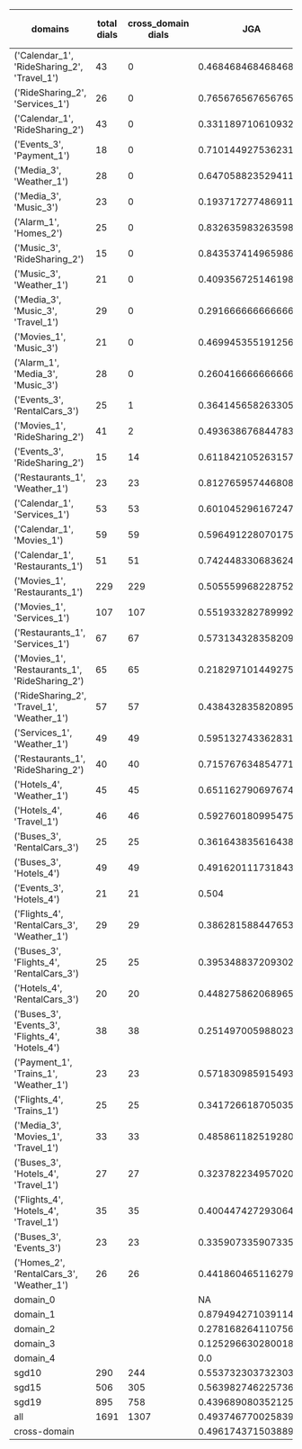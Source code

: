 | domains                                          |   total dials |   cross_domain dials | JGA                 | RSA                | TA                 | CDTA                |   total turns |   cross-domain turns |
|--------------------------------------------------|---------------|----------------------|---------------------|--------------------|--------------------|---------------------|---------------|----------------------|
| ('Calendar_1', 'RideSharing_2', 'Travel_1')      |            43 |                    0 | 0.46846846846846846 | 0.8083541194255491 | 0.8018018018018018 | NA                  |           444 |                    0 |
| ('RideSharing_2', 'Services_1')                  |            26 |                    0 | 0.7656765676567657  | 0.9523520171957676 | 0.900990099009901  | NA                  |           303 |                    0 |
| ('Calendar_1', 'RideSharing_2')                  |            43 |                    0 | 0.3311897106109325  | 0.7108020050125305 | 0.842443729903537  | NA                  |           311 |                    0 |
| ('Events_3', 'Payment_1')                        |            18 |                    0 | 0.7101449275362319  | 0.9344659806971366 | 0.8695652173913043 | NA                  |           207 |                    0 |
| ('Media_3', 'Weather_1')                         |            28 |                    0 | 0.6470588235294118  | 0.8760907504362999 | 0.9117647058823529 | NA                  |           204 |                    0 |
| ('Media_3', 'Music_3')                           |            23 |                    0 | 0.193717277486911   | 0.6047973751884365 | 0.6230366492146597 | NA                  |           191 |                    0 |
| ('Alarm_1', 'Homes_2')                           |            25 |                    0 | 0.8326359832635983  | 0.9567738791423    | 0.9497907949790795 | NA                  |           239 |                    0 |
| ('Music_3', 'RideSharing_2')                     |            15 |                    0 | 0.8435374149659864  | 0.9596420128335021 | 0.9387755102040817 | NA                  |           147 |                    0 |
| ('Music_3', 'Weather_1')                         |            21 |                    0 | 0.4093567251461988  | 0.7361086765994735 | 0.8245614035087719 | NA                  |           171 |                    0 |
| ('Media_3', 'Music_3', 'Travel_1')               |            29 |                    0 | 0.2916666666666667  | 0.7546830629255703 | 0.7447916666666666 | NA                  |           384 |                    0 |
| ('Movies_1', 'Music_3')                          |            21 |                    0 | 0.46994535519125685 | 0.8240239007480388 | 0.819672131147541  | NA                  |           183 |                    0 |
| ('Alarm_1', 'Media_3', 'Music_3')                |            28 |                    0 | 0.2604166666666667  | 0.6387124319708583 | 0.7083333333333334 | NA                  |           288 |                    0 |
| ('Events_3', 'RentalCars_3')                     |            25 |                    1 | 0.3641456582633053  | 0.8366760282201454 | 0.7535014005602241 | 1.0                 |           357 |                    1 |
| ('Movies_1', 'RideSharing_2')                    |            41 |                    2 | 0.49363867684478374 | 0.8815860215053765 | 0.8651399491094147 | 1.0                 |           393 |                    2 |
| ('Events_3', 'RideSharing_2')                    |            15 |                   14 | 0.6118421052631579  | 0.8528246252204583 | 0.8157894736842105 | 0.0                 |           152 |                   14 |
| ('Restaurants_1', 'Weather_1')                   |            23 |                   23 | 0.8127659574468085  | 0.9521910188576855 | 0.8936170212765957 | 0.23076923076923078 |           235 |                   26 |
| ('Calendar_1', 'Services_1')                     |            53 |                   53 | 0.6010452961672473  | 0.8792080934938082 | 0.8310104529616724 | 0.36923076923076925 |           574 |                   65 |
| ('Calendar_1', 'Movies_1')                       |            59 |                   59 | 0.5964912280701754  | 0.8955527980574363 | 0.8263157894736842 | 0.16883116883116883 |           570 |                   77 |
| ('Calendar_1', 'Restaurants_1')                  |            51 |                   51 | 0.7424483306836248  | 0.9446638098153254 | 0.8807631160572337 | 0.5138888888888888  |           629 |                   72 |
| ('Movies_1', 'Restaurants_1')                    |           229 |                  229 | 0.5055599682287529  | 0.8855927776700253 | 0.7903097696584591 | 0.14426229508196722 |          2518 |                  305 |
| ('Movies_1', 'Services_1')                       |           107 |                  107 | 0.5519332827899924  | 0.9043657389245641 | 0.8081880212282032 | 0.2897196261682243  |          1319 |                  214 |
| ('Restaurants_1', 'Services_1')                  |            67 |                   67 | 0.573134328358209   | 0.9118462013523739 | 0.8                | 0.16176470588235295 |          1005 |                  136 |
| ('Movies_1', 'Restaurants_1', 'RideSharing_2')   |            65 |                   65 | 0.21829710144927536 | 0.8056602963550227 | 0.7110507246376812 | 0.12121212121212122 |          1104 |                  198 |
| ('RideSharing_2', 'Travel_1', 'Weather_1')       |            57 |                   57 | 0.43843283582089554 | 0.8461665311285803 | 0.7798507462686567 | 0.40350877192982454 |           536 |                   57 |
| ('Services_1', 'Weather_1')                      |            49 |                   49 | 0.5951327433628318  | 0.8751509054325958 | 0.8694690265486725 | 0.5368421052631579  |           452 |                   95 |
| ('Restaurants_1', 'RideSharing_2')               |            40 |                   40 | 0.7157676348547718  | 0.9428970357696056 | 0.8713692946058091 | 0.0                 |           482 |                   40 |
| ('Hotels_4', 'Weather_1')                        |            45 |                   45 | 0.6511627906976745  | 0.9140660430839006 | 0.8498942917547568 | 0.38                |           473 |                   50 |
| ('Hotels_4', 'Travel_1')                         |            46 |                   46 | 0.5927601809954751  | 0.8667288054847863 | 0.8235294117647058 | 0.44680851063829785 |           442 |                   47 |
| ('Buses_3', 'RentalCars_3')                      |            25 |                   25 | 0.36164383561643837 | 0.8615821697974668 | 0.7506849315068493 | 0.6511627906976745  |           365 |                   43 |
| ('Buses_3', 'Hotels_4')                          |            49 |                   49 | 0.49162011173184356 | 0.8693495902122966 | 0.8286778398510242 | 0.2413793103448276  |           537 |                   58 |
| ('Events_3', 'Hotels_4')                         |            21 |                   21 | 0.504               | 0.8408801699940943 | 0.82               | 0.5                 |           250 |                   24 |
| ('Flights_4', 'RentalCars_3', 'Weather_1')       |            29 |                   29 | 0.3862815884476534  | 0.8430593622901313 | 0.7328519855595668 | 0.35384615384615387 |           277 |                   65 |
| ('Buses_3', 'Flights_4', 'RentalCars_3')         |            25 |                   25 | 0.3953488372093023  | 0.8173500086994893 | 0.7109634551495017 | 0.1724137931034483  |           301 |                   58 |
| ('Hotels_4', 'RentalCars_3')                     |            20 |                   20 | 0.4482758620689655  | 0.8776688282712385 | 0.8659003831417624 | 0.14285714285714285 |           261 |                   21 |
| ('Buses_3', 'Events_3', 'Flights_4', 'Hotels_4') |            38 |                   38 | 0.25149700598802394 | 0.742493359703311  | 0.6676646706586826 | 0.1870967741935484  |           668 |                  155 |
| ('Payment_1', 'Trains_1', 'Weather_1')           |            23 |                   23 | 0.571830985915493   | 0.925033738191633  | 0.8338028169014085 | 0.4444444444444444  |           355 |                   27 |
| ('Flights_4', 'Trains_1')                        |            25 |                   25 | 0.34172661870503596 | 0.83495485995486   | 0.7302158273381295 | 0.0                 |           278 |                   25 |
| ('Media_3', 'Movies_1', 'Travel_1')              |            33 |                   33 | 0.48586118251928023 | 0.8819966122526777 | 0.8611825192802056 | 0.6216216216216216  |           389 |                   37 |
| ('Buses_3', 'Hotels_4', 'Travel_1')              |            27 |                   27 | 0.3237822349570201  | 0.831683206985202  | 0.7564469914040115 | 0.08620689655172414 |           349 |                   58 |
| ('Flights_4', 'Hotels_4', 'Travel_1')            |            35 |                   35 | 0.4004474272930649  | 0.8623340619827744 | 0.7449664429530202 | 0.21518987341772153 |           447 |                   79 |
| ('Buses_3', 'Events_3')                          |            23 |                   23 | 0.3359073359073359  | 0.8250589577970525 | 0.7606177606177607 | 0.04                |           259 |                   25 |
| ('Homes_2', 'RentalCars_3', 'Weather_1')         |            26 |                   26 | 0.4418604651162791  | 0.8797491582491574 | 0.7674418604651163 | 0.5                 |           301 |                   36 |
| domain_0                                         |               |                      | NA                  | NA                 | NA                 | NA                  |             0 |                    0 |
| domain_1                                         |               |                      | 0.8794942710391149  | 0.9458668735111068 | 0.9367838798893718 | NA                  |          7593 |                    0 |
| domain_2                                         |               |                      | 0.2781682641107561  | 0.824688837400126  | 0.7172523961661342 | 0.275626423690205   |          9390 |                 1756 |
| domain_3                                         |               |                      | 0.12529663028001897 | 0.7880043735466125 | 0.7019458946369246 | 0.1695501730103806  |          2107 |                  289 |
| domain_4                                         |               |                      | 0.0                 | 0.657944555121015  | 0.5923076923076923 | 0.16923076923076924 |           260 |                   65 |
| sgd10                                            |           290 |                  244 | 0.5537323037323038  | 0.8814552649831843 | 0.8243243243243243 | 0.3804034582132565  |          3108 |                  347 |
| sgd15                                            |           506 |                  305 | 0.5639827462257369  | 0.8665208150648679 | 0.823508267433501  | 0.2731707317073171  |          5564 |                  410 |
| sgd19                                            |           895 |                  758 | 0.4396890803521259  | 0.8548119733759653 | 0.7807641880501967 | 0.22172949002217296 |         10678 |                 1353 |
| all                                              |          1691 |                 1307 | 0.4937467700258398  | 0.8624342089216843 | 0.8000516795865633 | 0.25781990521327014 |         19350 |                 2110 |
| cross-domain                                     |               |                      | 0.49617437150388993 | 0.8733960126757977 | 0.7954092458046679 | 0.25781990521327014 |         15553 |                 2110 |
